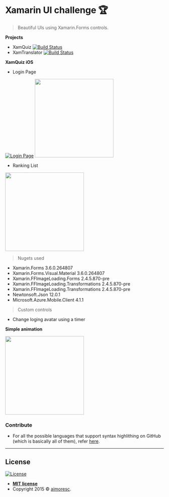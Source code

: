 

# Xamarin UI challenge 🏆

> Beautiful UIs using Xamarin.Forms controls.


**Projects**

- XamQuiz  [![Build Status](https://img.shields.io/badge/-in%20progress-blue.svg)](https://travis-ci.org/badges/badgerbadgerbadger)
- XamTranslator  [![Build Status](https://img.shields.io/badge/-in%20progress-blue.svg)](https://travis-ci.org/badges/badgerbadgerbadger)


**XamQuiz iOS**

- Login Page

[![Login Page](https://i.imgur.com/JirgAH9.png)]()
<img src="https://i.imgur.com/JirgAH9.png" width="250">


- Ranking List

<img src="https://i.imgur.com/0DrI2Gd.png" width="250">

> Nugets used

- Xamarin.Forms 3.6.0.264807
- Xamarin.Forms.Visual.Material 3.6.0.264807
- Xamarin.FFImageLoading.Forms 2.4.5.870-pre
- Xamarin.FFImageLoading.Transformations 2.4.5.870-pre
- Xamarin.FFImageLoading.Transformations 2.4.5.870-pre
- Newtonsoft.Json 12.0.1
- Microsoft.Azure.Mobile.Client 4.1.1


> Custom controls

- Change loging avatar using a timer

**Simple animation**

<img src="https://i.imgur.com/OeWphmG.gif" width="250">







### Contribute


- For all the possible languages that support syntax highlithing on GitHub (which is basically all of them), refer <a href="https://github.com/github/linguist/blob/master/lib/linguist/languages.yml" target="_blank">here</a>.

---


## License

[![License](http://img.shields.io/:license-mit-blue.svg?style=flat-square)](http://badges.mit-license.org)

- **[MIT license](http://opensource.org/licenses/mit-license.php)**
- Copyright 2015 © <a href="http://fvcproductions.com" target="_blank">aimoresc</a>.
